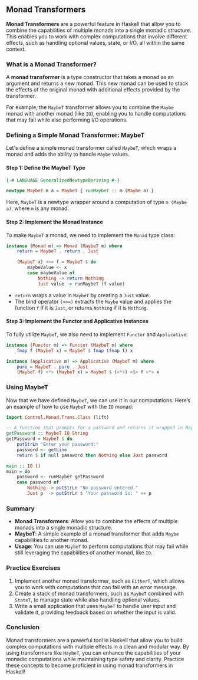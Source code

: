 ## Monad Transformers

**Monad Transformers** are a powerful feature in Haskell that allow you to combine the capabilities of multiple monads into a single monadic structure. This enables you to work with complex computations that involve different effects, such as handling optional values, state, or I/O, all within the same context.

### What is a Monad Transformer?

A **monad transformer** is a type constructor that takes a monad as an argument and returns a new monad. This new monad can be used to stack the effects of the original monad with additional effects provided by the transformer.

For example, the `MaybeT` transformer allows you to combine the `Maybe` monad with another monad (like `IO`), enabling you to handle computations that may fail while also performing I/O operations.

### Defining a Simple Monad Transformer: MaybeT

Let's define a simple monad transformer called `MaybeT`, which wraps a monad and adds the ability to handle `Maybe` values.

#### Step 1: Define the MaybeT Type

```haskell
{-# LANGUAGE GeneralizedNewtypeDeriving #-}

newtype MaybeT m a = MaybeT { runMaybeT :: m (Maybe a) }
```

Here, `MaybeT` is a newtype wrapper around a computation of type `m (Maybe a)`, where `m` is any monad.

#### Step 2: Implement the Monad Instance

To make `MaybeT` a monad, we need to implement the `Monad` type class:

```haskell
instance (Monad m) => Monad (MaybeT m) where
    return = MaybeT . return . Just

    (MaybeT x) >>= f = MaybeT $ do
        maybeValue <- x
        case maybeValue of
            Nothing -> return Nothing
            Just value -> runMaybeT (f value)
```

- `return` wraps a value in `MaybeT` by creating a `Just` value.
- The bind operator `(>>=)` extracts the `Maybe` value and applies the function `f` if it is `Just`, or returns `Nothing` if it is `Nothing`.

#### Step 3: Implement the Functor and Applicative Instances

To fully utilize `MaybeT`, we also need to implement `Functor` and `Applicative`:

```haskell
instance (Functor m) => Functor (MaybeT m) where
    fmap f (MaybeT x) = MaybeT $ fmap (fmap f) x

instance (Applicative m) => Applicative (MaybeT m) where
    pure = MaybeT . pure . Just
    (MaybeT f) <*> (MaybeT x) = MaybeT $ (<*>) <$> f <*> x
```

### Using MaybeT

Now that we have defined `MaybeT`, we can use it in our computations. Here’s an example of how to use `MaybeT` with the `IO` monad:

```haskell
import Control.Monad.Trans.Class (lift)

-- A function that prompts for a password and returns it wrapped in MaybeT
getPassword :: MaybeT IO String
getPassword = MaybeT $ do
    putStrLn "Enter your password:"
    password <- getLine
    return $ if null password then Nothing else Just password

main :: IO ()
main = do
    password <- runMaybeT getPassword
    case password of
        Nothing -> putStrLn "No password entered."
        Just p  -> putStrLn $ "Your password is: " ++ p
```

### Summary

- **Monad Transformers**: Allow you to combine the effects of multiple monads into a single monadic structure.
- **MaybeT**: A simple example of a monad transformer that adds `Maybe` capabilities to another monad.
- **Usage**: You can use `MaybeT` to perform computations that may fail while still leveraging the capabilities of another monad, like `IO`.

### Practice Exercises

1. Implement another monad transformer, such as `EitherT`, which allows you to work with computations that can fail with an error message.
2. Create a stack of monad transformers, such as `MaybeT` combined with `StateT`, to manage state while also handling optional values.
3. Write a small application that uses `MaybeT` to handle user input and validate it, providing feedback based on whether the input is valid.

### Conclusion

Monad transformers are a powerful tool in Haskell that allow you to build complex computations with multiple effects in a clean and modular way. By using transformers like `MaybeT`, you can enhance the capabilities of your monadic computations while maintaining type safety and clarity. Practice these concepts to become proficient in using monad transformers in Haskell!
